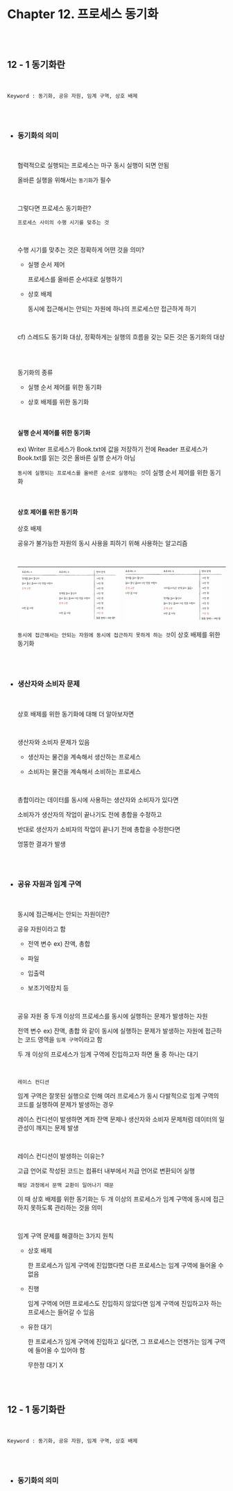 # Chapter 12. 프로세스 동기화

<br><br>

## 12 - 1 동기화란

<br>

    Keyword : 동기화, 공유 자원, 임계 구역, 상호 배제

<br><br>

- ### 동기화의 의미
    
    <br>

    협력적으로 실행되는 프로세스는 마구 동시 실행이 되면 안됨

    올바른 실행을 위해서는 `동기화`가 필수

    <br>
    
    그렇다면 프로세스 동기화란?

    `프로세스 사이의 수행 시기를 맞추는 것`

    <br>

    수행 시기를 맞추는 것은 정확하게 어떤 것을 의미?

    - 실행 순서 제어
        
        프로세스를 올바른 순서대로 실행하기

    - 상호 배제

        동시에 접근해서는 안되는 자원에 하나의 프로세스만 접근하게 하기
    
    <br>

    cf) 스레드도 동기화 대상, 정확하게는 실행의 흐름을 갖는 모든 것은 동기화의 대상

    <br>
    <br>

    동기화의 종류

    - 실행 순서 제어를 위한 동기화

    - 상호 배제를 위한 동기화

    <br>

    #### 실행 순서 제어를 위한 동기화

    ex)
     Writer 프로세스가 Book.txt에 값을 저장하기 전에 Reader 프로세스가 Book.txt를 읽는 것은 올바른 실행 순서가 아님

    `동시에 실행되는 프로세스를 올바른 순서로 실행하는 것`이 실행 순서 제어를 위한 동기화
    
    <br>

    #### 상호 제어를 위한 동기화

    상호 배제

    공유가 불가능한 자원의 동시 사용을 피하기 위해 사용하는 알고리즘

    <br>

    ![프로세스동기화1](./image/프로세스동기화1.png) |![프로세스동기화2](./image/프로세스동기화2.png) 
    --- | --- | 


    `동시에 접근해서는 안되는 자원에 동시에 접근하지 못하게 하는 것`이 상호 배제를 위한 동기화

<br><br>

- ### 생산자와 소비자 문제

    <br>

    상호 배제를 위한 동기화에 대해 더 알아보자면

    <br>
    
    생산자와 소비자 문제가 있음

    - 생산자는 물건을 계속해서 생산하는 프로세스

    - 소비자는 물건을 계속해서 소비하는 프로세스

    <br>

    총합이라는 데이터를 동시에 사용하는 생산자와 소비자가 있다면

    소비자가 생산자의 작업이 끝나기도 전에 총합을 수정하고

    반대로 생산자가 소비자의 작업이 끝나기 전에 총합을 수정한다면

    엉뚱한 결과가 발생

<br><br>

- ### 공유 자원과 임계 구역

    <br>

    동시에 접근해서는 안되는 자원이란?
    
    공유 자원이라고 함

    - 전역 변수 ex) 잔액, 총합

    - 파일

    - 입출력

    - 보조기억장치 등

    <br>

    공유 자원 중 두개 이상의 프로세스를 동시에 실행하는 문제가 발생하는 자원

    전역 변수 ex) 잔액, 총합 와 같이 동시에 실행하는 문제가 발생하는 자원에 접근하는 코드 영역을 `임계 구역`이라고 함

    두 개 이상의 프로세스가 임계 구역에 진입하고자 하면 둘 중 하나는 대기

    <br>

    `레이스 컨디션`

    임계 구역은 잘못된 실행으로 인해 여러 프로세스가 동시 다발적으로 임계 구역의 코드를 실행하여 문제가 발생하는 경우

    레이스 컨디션이 발생하면 계좌 잔액 문제나 생산자와 소비자 문제처럼 데이터의 일관성이 깨지는 문제 발생

    <br>

    레이스 컨디션이 발생하는 이유는?

    고급 언어로 작성된 코드는 컴퓨터 내부에서 저급 언어로 변환되어 실행

    `해당 과정에서 문맥 교환이 일어나기 때문`

    이 때 상호 배제를 위한 동기화는 두 개 이상의 프로세스가 임계 구역에 동시에 접근하지 못하도록 관리하는 것을 의미

    <br>

    임계 구역 문제를 해결하는 3가지 원칙

    - 상호 배제

        한 프로세스가 임게 구역에 진입했다면 다른 프로세스는 임계 구역에 들어올 수 없음

    - 진행

        임계 구역에 어떤 프로세스도 진입하지 않았다면 임계 구역에 진입하고자 하는 프로세스는 들어갈 수 있음

    - 유한 대기

        한 프로세스가 임계 구역에 진입하고 싶다면, 그 프로세스는 언젠가는 임계 구역에 들어올 수 있어야 함

        무한정 대기 X

    
<br><br>

## 12 - 1 동기화란

<br>

    Keyword : 동기화, 공유 자원, 임계 구역, 상호 배제

<br><br>

- ### 동기화의 의미
    
    <br>




